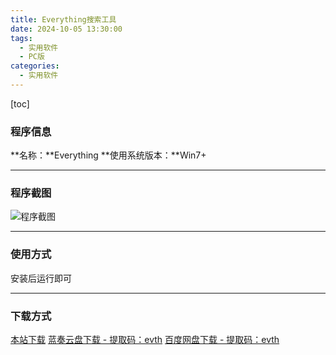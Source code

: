 ```yaml
---
title: Everything搜索工具
date: 2024-10-05 13:30:00
tags:
  - 实用软件
  - PC版
categories:
  - 实用软件
---
```


[toc]

### 程序信息

**名称：**Everything
**使用系统版本：**Win7+

---

### 程序截图

![程序截图](https://cdn.jsdmirror.com/gh/Stoeaves/downsite-images@main/1728106859000.png)

---

### 使用方式

安装后运行即可

---

### 下载方式

[本站下载](https://hub.tplus.eu.org/Niomaor/dlfiles/raw/master/Everything-1.4.1.1012.x86-Setup.exe)
[蓝奏云盘下载 - 提取码：evth](https://wwqd.lanzoul.com/ibNYr2bogi5c)
[百度网盘下载 - 提取码：evth](https://pan.baidu.com/s/1FmbL6Xht2CLGHQFakch0Sw?pwd=evth)